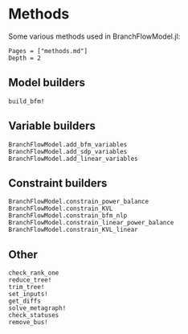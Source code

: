 # Methods
Some various methods used in BranchFlowModel.jl:

```@contents
Pages = ["methods.md"]
Depth = 2
```

## Model builders
```@docs
build_bfm!
```

## Variable builders
```@docs
BranchFlowModel.add_bfm_variables
BranchFlowModel.add_sdp_variables
BranchFlowModel.add_linear_variables
```

## Constraint builders
```@docs
BranchFlowModel.constrain_power_balance
BranchFlowModel.constrain_KVL
BranchFlowModel.constrain_bfm_nlp
BranchFlowModel.constrain_linear_power_balance
BranchFlowModel.constrain_KVL_linear
```

## Other
```@docs
check_rank_one
reduce_tree!
trim_tree!
set_inputs!
get_diffs
solve_metagraph!
check_statuses
remove_bus!
```